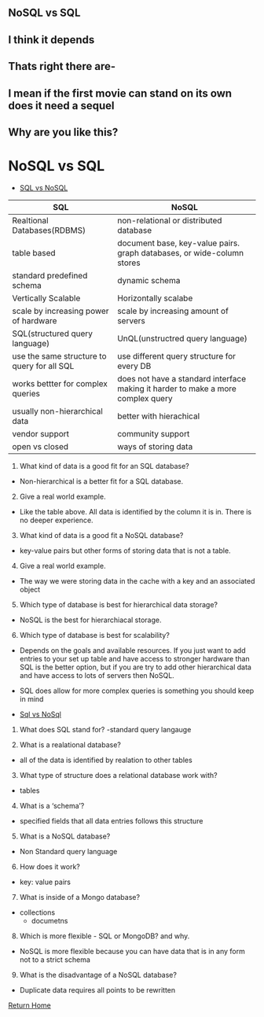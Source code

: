 ## NoSQL vs SQL

## I think it depends

## Thats right there are-

## I mean if the first movie can stand on its own does it need a sequel

## Why are you like this?

# NoSQL vs SQL
- [SQL vs NoSQL](https://www.thegeekstuff.com/2014/01/sql-vs-nosql-db/?utm_source=tuicool)

|SQL|NoSQL|
| --- | --- |
| Realtional Databases(RDBMS) | non-relational or distributed database |
| table based | document base, key-value pairs. graph databases, or wide-column stores |
| standard predefined schema | dynamic schema |
| Vertically Scalable | Horizontally scalabe |
| scale by increasing power of hardware | scale by increasing amount of servers |
| SQL(structured query language) | UnQL(unstructred query language) |
| use the same structure to query for all SQL | use different query structure for every DB |
| works bettter for complex queries | does not have a standard interface making it harder to make a more complex query |
| usually non-hierarchical data | better with hierachical |
| vendor support | community support |
| open vs closed | ways of storing data |

1. What kind of data is a good fit for an SQL database?
- Non-hierarchical is a better fit for a SQL database.

2. Give a real world example.
- Like the table above. All data is identified by the column it is in. There is no deeper experience.

3. What kind of data is a good fit a NoSQL database?
- key-value pairs but other forms of storing data that is not a table.

4. Give a real world example.
- The way we were storing data in the cache with a key and an associated object

5. Which type of database is best for hierarchical data storage?
- NoSQL is the best for hierarchiacal storage.

6. Which type of database is best for scalability?
- Depends on the goals and available resources. If you just want to add entries to your set up table and have access to stronger hardware than SQL is the better option, but if you are try to add other hierarchical data and have access to lots of servers then NoSQL.
- SQL does allow for more complex queries is something you should keep in mind 

- [Sql vs NoSql](https://www.youtube.com/watch?v=ZS_kXvOeQ5Y)
1. What does SQL stand for?
-standard query langauge

2. What is a realational database?
- all of the data is identified by realation to other tables

3. What type of structure does a relational database work with?
- tables 

4. What is a ‘schema’?
- specified fields that all data entries follows this structure

5. What is a NoSQL database?
- Non Standard query language

6. How does it work?
- key: value pairs

7. What is inside of a Mongo database?
- collections
  - documetns

8. Which is more flexible - SQL or MongoDB? and why.
- NoSQL is more flexible because you can have data that is in any form not to a strict schema

9. What is the disadvantage of a NoSQL database?
- Duplicate data requires all points to be rewritten

[Return Home](README.md)
